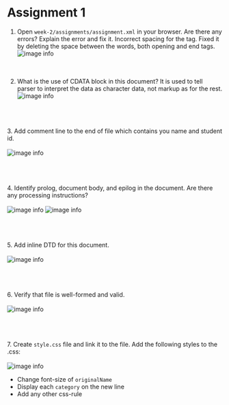 # Assignment 1

1. Open `week-2/assignments/assignment.xml` in your browser. Are there any errors? Explain the error and fix it. 
Incorrect spacing for the <effective Date> tag. Fixed it by deleting the space between the words, both opening and end tags.
![image info](assets/1.png)
</br></br></br>

2. What is the use of CDATA block in this document?
It is used to tell parser to interpret the data as character data, not markup as for the rest. </br>
![image info](assets/2.png)

</br></br></br>
3. Add comment line to the end of file which contains you name and student id.</br></br>
![image info](assets/3.png)

</br></br></br>
4. Identify prolog, document body, and epilog in the document. Are there any processing instructions?</br></br>
![image info](assets/4.png)
![image info](assets/5.png)

</br></br></br>
5. Add inline DTD for this document.</br></br>
![image info](assets/6.png)

</br></br></br>
6. Verify that file is well-formed and valid.</br></br>
![image info](assets/7.png)

</br></br></br>
7. Create `style.css` file and link it to the file. Add the following styles to the .css:</br></br>
![image info](assets/8.png)
- Change font-size of `originalName`
- Display each `category` on the new line
- Add any other css-rule
